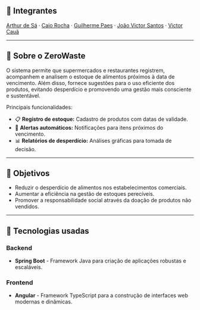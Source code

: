 ## 👥 Integrantes

[Arthur de Sá](https://github.com/ruhtra5000) · [Caio Rocha](https://github.com/caiogmrocha) · [Guilherme Paes](https://github.com/Guy1717) · [João Victor Santos](https://github.com/JoaoVLSantos) · [Victor Cauã](https://github.com/PacssauroRex)

---

## 📌 Sobre o ZeroWaste

O sistema permite que supermercados e restaurantes registrem, acompanhem e analisem o estoque de alimentos próximos à data de vencimento. Além disso, fornece sugestões para o uso eficiente dos produtos, evitando desperdício e promovendo uma gestão mais consciente e sustentável.

Principais funcionalidades:

- 📋 **Registro de estoque:** Cadastro de produtos com datas de validade.
- 🔔 **Alertas automáticos:** Notificações para itens próximos do vencimento.
- 📊 **Relatórios de desperdício:** Análises gráficas para tomada de decisão.

---

## 🎯 Objetivos

- Reduzir o desperdício de alimentos nos estabelecimentos comerciais.
- Aumentar a eficiência na gestão de estoques perecíveis.
- Promover a responsabilidade social através da doação de produtos não vendidos.

---

## 🚀 Tecnologias usadas

### Backend

- **Spring Boot** - Framework Java para criação de aplicações robustas e escaláveis.

### Frontend

- **Angular** - Framework TypeScript para a construção de interfaces web modernas e dinâmicas.
